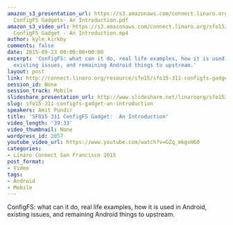 ```yaml
---
amazon_s3_presentation_url: https://s3.amazonaws.com/connect.linaro.org/sfo15/Presentations/09-23-Wednesday/SFO15-311-
  ConfigFS Gadgets- An Introduction.pdf
amazon_s3_video_url: https://s3.amazonaws.com/connect.linaro.org/sfo15/Videos/09-23-Wednesday/SFO15-311
  ConfigFS Gadget - An Introduction.mp4
author: kyle.kirkby
comments: false
date: 2015-09-23 00:00:00+00:00
excerpt: 'ConfigFS: what can it do, real life examples, how it is used in Android,
  existing issues, and remaining Android things to upstream.'
layout: post
link: http://connect.linaro.org/resource/sfo15/sfo15-311-configfs-gadget-an-introduction/
session_id: None
session_track: Mobile
slideshare_presentation_url: http://www.slideshare.net/linaroorg/sfo15311-configfs-gadget-an-introduction
slug: sfo15-311-configfs-gadget-an-introduction
speakers: Amit Pundir
title: 'SFO15 311 ConfigFS Gadget:  An Introduction'
video_length: '39:33'
video_thumbnail: None
wordpress_id: 2857
youtube_video_url: https://www.youtube.com/watch?v=GZq_mkgxH60
categories:
- Linaro Connect San Francisco 2015
post_format:
- Video
tags:
- Android
- Mobile
---
```


ConfigFS: what can it do, real life examples, how it is used in Android, existing issues, and remaining Android things to upstream.
